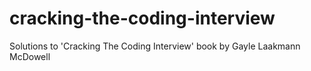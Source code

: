 # cracking-the-coding-interview
Solutions to 'Cracking The Coding Interview' book by Gayle Laakmann McDowell
